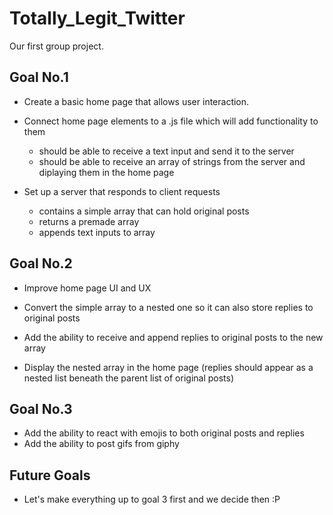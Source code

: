# Totally_Legit_Twitter
Our first group project.


## Goal No.1
- Create a basic home page that allows user interaction.

- Connect home page elements to a .js file which will add functionality to them
    - should be able to receive a text input and send it to the server
    - should be able to receive an array of strings from the server and diplaying them in the home page

- Set up a server that responds to client requests
    - contains a simple array that can hold original posts
    - returns a premade array
    - appends text inputs to array

## Goal No.2
- Improve home page UI and UX

- Convert the simple array to a nested one so it can also store replies to original posts

- Add the ability to receive and append replies to original posts to the new array

- Display the nested array in the home page
    (replies should appear as a nested list beneath the parent list of original posts)

## Goal No.3
- Add the ability to react with emojis to both original posts and replies
- Add the ability to post gifs from giphy

## Future Goals
- Let's make everything up to goal 3 first and we decide then :P
